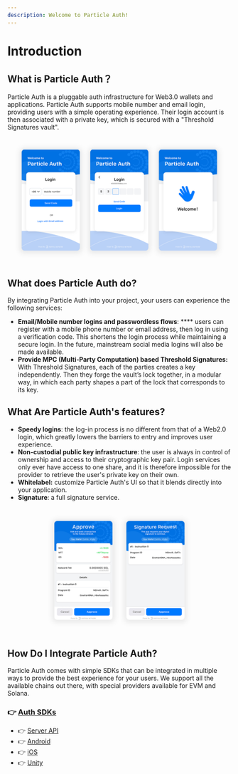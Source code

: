 ```yaml
---
description: Welcome to Particle Auth!
---
```


# Introduction

## What is Particle Auth？

Particle Auth is a pluggable auth infrastructure for Web3.0 wallets and applications. Particle Auth supports mobile number and email login, providing users with a simple operating experience. Their login account is then associated with a private key, which is secured with a "Threshold Signatures vault".

![Particle Auth](../.gitbook/assets/未标题-1副本.jpg)

## What does Particle Auth do? <a href="#what-does-web3auth-do" id="what-does-web3auth-do"></a>

By integrating Particle Auth into your project, your users can experience the following services:

* **Email/Mobile number logins and passwordless flows**: **** users can register with a mobile phone number or email address, then log in using a verification code. This shortens the login process while maintaining a secure login. In the future, mainstream social media logins will also be made available.
* **Provide MPC (Multi-Party Computation) based Threshold Signatures:** With Threshold Signatures, each of the parties creates a key independently. Then they forge the vault’s lock together, in a modular way, in which each party shapes a part of the lock that corresponds to its key.

## What Are Particle Auth's features?

* **Speedy logins**: the log-in process is no different from that of a Web2.0 login, which greatly lowers the barriers to entry and improves user experience.
* **Non-custodial public key infrastructure**: the user is always in control of ownership and access to their cryptographic key pair. Login services only ever have access to one share, and it is therefore impossible for the provider to retrieve the user's private key on their own.
* **Whitelabel:** customize Particle Auth's UI so that it blends directly into your application.
* **Signature**: a full signature service.

![Approve & Signature](../.gitbook/assets/sign.jpg)

## How Do I Integrate Particle Auth? <a href="#how-can-i-use-web3auth" id="how-can-i-use-web3auth"></a>

Particle Auth comes with simple SDKs that can be integrated in multiple ways to provide the best experience for your users. We support all the available chains out there, with special providers available for EVM and Solana.

### 👉  [Auth SDKs](sdks/)

* 👉  [Server API](sdks/server-api.md)
* 👉  [Android](sdks/android.md)
* 👉  [iOS](sdks/ios.md)
* 👉  [Unity](broken-reference)



